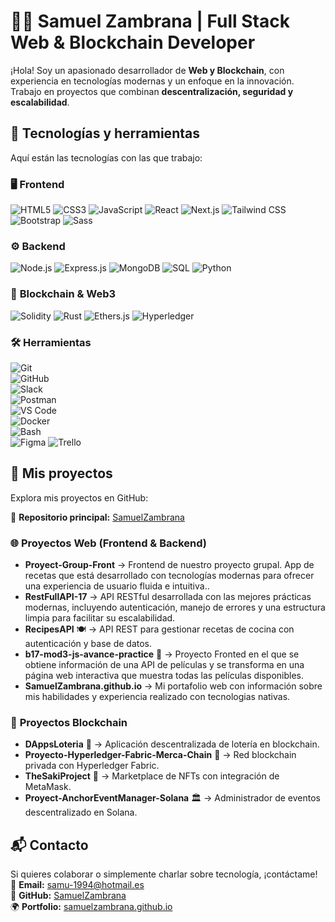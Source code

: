 # 👨‍💻 Samuel Zambrana | Full Stack Web & Blockchain Developer

¡Hola! Soy un apasionado desarrollador de **Web y Blockchain**, con experiencia en tecnologías modernas y un enfoque en la innovación. Trabajo en proyectos que combinan **descentralización, seguridad y escalabilidad**.

## 🚀 Tecnologías y herramientas
Aquí están las tecnologías con las que trabajo:

### 🖥️ **Frontend**
![HTML5](https://img.shields.io/badge/HTML5-E34F26?style=flat&logo=html5&logoColor=white)
![CSS3](https://img.shields.io/badge/CSS3-1572B6?style=flat&logo=css3&logoColor=white)
![JavaScript](https://img.shields.io/badge/JavaScript-F7DF1E?style=flat&logo=javascript&logoColor=black)
![React](https://img.shields.io/badge/React-61DAFB?style=flat&logo=react&logoColor=black)
![Next.js](https://img.shields.io/badge/Next.js-000000?style=flat&logo=next.js&logoColor=white)
![Tailwind CSS](https://img.shields.io/badge/TailwindCSS-38B2AC?style=flat&logo=tailwind-css&logoColor=white)
![Bootstrap](https://img.shields.io/badge/Bootstrap-7952B3?style=flat&logo=bootstrap&logoColor=white)
![Sass](https://img.shields.io/badge/Sass-CC6699?style=flat&logo=sass&logoColor=white)  

### ⚙️ **Backend**
![Node.js](https://img.shields.io/badge/Node.js-339933?style=flat&logo=node.js&logoColor=white)
![Express.js](https://img.shields.io/badge/Express.js-000000?style=flat&logo=express&logoColor=white)
![MongoDB](https://img.shields.io/badge/MongoDB-47A248?style=flat&logo=mongodb&logoColor=white)
![SQL](https://img.shields.io/badge/SQL-003B57?style=flat&logo=postgresql&logoColor=white)
![Python](https://img.shields.io/badge/Python-3776AB?style=flat&logo=python&logoColor=white)

### 🔗 **Blockchain & Web3**
![Solidity](https://img.shields.io/badge/Solidity-363636?style=flat&logo=solidity&logoColor=white)
![Rust](https://img.shields.io/badge/Rust-000000?style=flat&logo=rust&logoColor=white)
![Ethers.js](https://img.shields.io/badge/Ethers.js-3C3C3C?style=flat&logo=ethereum&logoColor=white)
![Hyperledger](https://img.shields.io/badge/Hyperledger-2F3134?style=flat&logo=hyperledger&logoColor=white)

### 🛠️ **Herramientas**  
![Git](https://img.shields.io/badge/Git-F05032?style=flat&logo=git&logoColor=white)  
![GitHub](https://img.shields.io/badge/GitHub-181717?style=flat&logo=github&logoColor=white)  
![Slack](https://img.shields.io/badge/Slack-4A154B?style=flat&logo=slack&logoColor=white)  
![Postman](https://img.shields.io/badge/Postman-FF6C37?style=flat&logo=postman&logoColor=white)  
![VS Code](https://img.shields.io/badge/VS_Code-007ACC?style=flat&logo=visual-studio-code&logoColor=white)  
![Docker](https://img.shields.io/badge/Docker-2496ED?style=flat&logo=docker&logoColor=white)  
![Bash](https://img.shields.io/badge/Bash-4EAA25?style=flat&logo=gnu-bash&logoColor=white)  
![Figma](https://img.shields.io/badge/Figma-F24E1E?style=flat&logo=figma&logoColor=white)
![Trello](https://img.shields.io/badge/Trello-0052CC?style=flat&logo=trello&logoColor=white)  

## 📂 Mis proyectos
Explora mis proyectos en GitHub:

🔗 **Repositorio principal:** [SamuelZambrana](https://github.com/SamuelZambrana?tab=repositories)

### 🌐 **Proyectos Web (Frontend & Backend)**
- **Proyect-Group-Front** → Frontend de nuestro proyecto grupal. App de recetas que está desarrollado con tecnologías modernas para ofrecer una experiencia de usuario fluida e intuitiva..
- **RestFullAPI-17** → API RESTful desarrollada con las mejores prácticas modernas, incluyendo autenticación, manejo de errores y una estructura limpia para facilitar su escalabilidad.
- **RecipesAPI** 🍽️ → API REST para gestionar recetas de cocina con autenticación y base de datos.
- **b17-mod3-js-avance-practice** 🔗 → Proyecto Fronted en el que se obtiene información de una API de películas y se transforma en una página web interactiva que muestra todas las películas disponibles.
- **SamuelZambrana.github.io** → Mi portafolio web con información sobre mis habilidades y experiencia realizado con tecnologias nativas.


### 🔗 **Proyectos Blockchain**
- **DAppsLoteria** 🎲 → Aplicación descentralizada de lotería en blockchain.
- **Proyecto-Hyperledger-Fabric-Merca-Chain** 🔗 → Red blockchain privada con Hyperledger Fabric.
- **TheSakiProject** 🎨 → Marketplace de NFTs con integración de MetaMask.
- **Proyect-AnchorEventManager-Solana** 🏛️ → Administrador de eventos descentralizado en Solana.

## 📬 Contacto
Si quieres colaborar o simplemente charlar sobre tecnología, ¡contáctame!  
📧 **Email:** samu-1994@hotmail.es  
🔗 **GitHub:** [SamuelZambrana](https://github.com/SamuelZambrana)  
🌍 **Portfolio:** [samuelzambrana.github.io](https://samuelzambrana.github.io)

